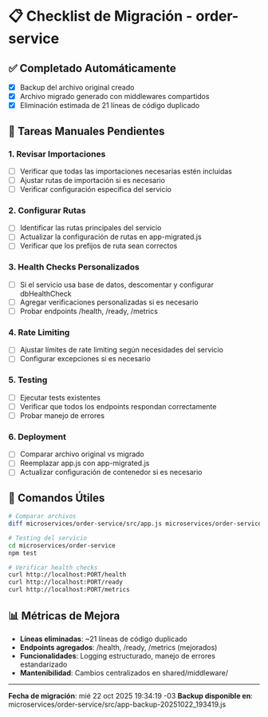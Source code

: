 # 📋 Checklist de Migración - order-service

## ✅ Completado Automáticamente

- [x] Backup del archivo original creado
- [x] Archivo migrado generado con middlewares compartidos
- [x] Eliminación estimada de 21 líneas de código duplicado

## 📝 Tareas Manuales Pendientes

### 1. Revisar Importaciones

- [ ] Verificar que todas las importaciones necesarias estén incluidas
- [ ] Ajustar rutas de importación si es necesario
- [ ] Verificar configuración específica del servicio

### 2. Configurar Rutas

- [ ] Identificar las rutas principales del servicio
- [ ] Actualizar la configuración de rutas en app-migrated.js
- [ ] Verificar que los prefijos de ruta sean correctos

### 3. Health Checks Personalizados

- [ ] Si el servicio usa base de datos, descomentar y configurar dbHealthCheck
- [ ] Agregar verificaciones personalizadas si es necesario
- [ ] Probar endpoints /health, /ready, /metrics

### 4. Rate Limiting

- [ ] Ajustar límites de rate limiting según necesidades del servicio
- [ ] Configurar excepciones si es necesario

### 5. Testing

- [ ] Ejecutar tests existentes
- [ ] Verificar que todos los endpoints respondan correctamente
- [ ] Probar manejo de errores

### 6. Deployment

- [ ] Comparar archivo original vs migrado
- [ ] Reemplazar app.js con app-migrated.js
- [ ] Actualizar configuración de contenedor si es necesario

## 🔧 Comandos Útiles

```bash
# Comparar archivos
diff microservices/order-service/src/app.js microservices/order-service/src/app-migrated.js

# Testing del servicio
cd microservices/order-service
npm test

# Verificar health checks
curl http://localhost:PORT/health
curl http://localhost:PORT/ready
curl http://localhost:PORT/metrics
```

## 📊 Métricas de Mejora

- **Líneas eliminadas**: ~21 líneas de código duplicado
- **Endpoints agregados**: /health, /ready, /metrics (mejorados)
- **Funcionalidades**: Logging estructurado, manejo de errores estandarizado
- **Mantenibilidad**: Cambios centralizados en shared/middleware/

---

**Fecha de migración**: mié 22 oct 2025 19:34:19 -03 **Backup disponible en**:
microservices/order-service/src/app-backup-20251022_193419.js

